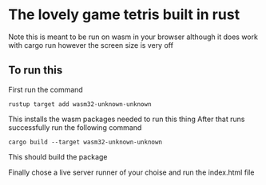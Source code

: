 # The lovely game tetris built in rust

Note this is meant to be run on wasm in your browser although it does work with cargo run however the screen size is very off

## To run this

First run the command

```
rustup target add wasm32-unknown-unknown
```

This installs the wasm packages needed to run this thing
After that runs successfully run the following command

```
cargo build --target wasm32-unknown-unknown
```

This should build the package

Finally chose a live server runner of your choise and run the index.html file
